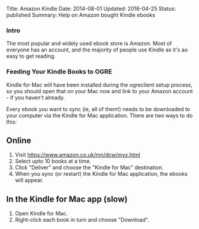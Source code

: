 Title: Amazon Kindle
Date: 2014-08-01
Updated: 2016-04-25
Status: published
Summary: Help on Amazon bought Kindle ebooks


### Intro

The most popular and widely used ebook store is Amazon. Most of everyone has an account, and the majority of people use Kindle as it's ao easy to get reading.


### Feeding Your Kindle Books to OGRE

Kindle for Mac will have been installed during the ogreclient setup process, so you should open that on your Mac now and link to your Amazon account - if you haven't already.

Every ebook you want to sync (ie, all of them!) needs to be downloaded to your computer via the Kindle for Mac application. There are two ways to do this:

## Online

 1. Visit https://www.amazon.co.uk/mn/dcw/myx.html
 2. Select upto 10 books at a time.
 3. Click "Deliver" and choose the "Kindle for Mac" destination.
 4. When you sync (or restart) the Kindle for Mac application, the ebooks will appear.

## In the Kindle for Mac app (slow)

 1. Open Kindle for Mac.
 2. Right-click each book in turn and choose "Download".

